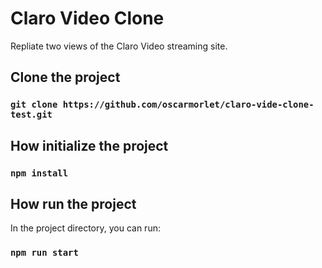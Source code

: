 # Claro Video Clone

Repliate two views of the Claro Video streaming site.

## Clone the project
### `git clone https://github.com/oscarmorlet/claro-vide-clone-test.git`


## How initialize the project
### `npm install`

## How run the project

In the project directory, you can run:
### `npm run start`
